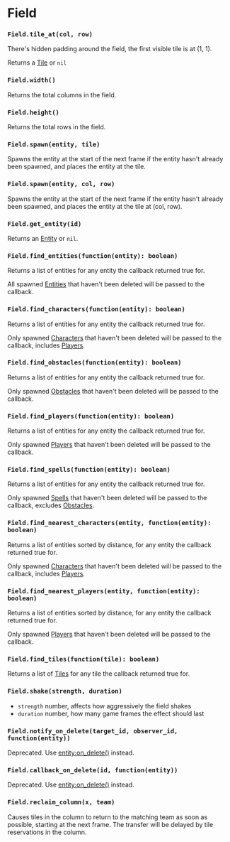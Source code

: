 # Field

### `Field.tile_at(col, row)`

There's hidden padding around the field, the first visible tile is at (1, 1).

Returns a [Tile](/client/lua-api/field-api/tile) or `nil`

### `Field.width()`

Returns the total columns in the field.

### `Field.height()`

Returns the total rows in the field.

### `Field.spawn(entity, tile)`

Spawns the entity at the start of the next frame if the entity hasn't already been spawned, and places the entity at the tile.

### `Field.spawn(entity, col, row)`

Spawns the entity at the start of the next frame if the entity hasn't already been spawned, and places the entity at the tile at (col, row).

### `Field.get_entity(id)`

Returns an [Entity](/client/lua-api/entity-api/entity) or `nil`.

### `Field.find_entities(function(entity): boolean)`

Returns a list of entities for any entity the callback returned true for.

All spawned [Entities](/client/lua-api/entity-api/entity) that haven't been deleted will be passed to the callback.

### `Field.find_characters(function(entity): boolean)`

Returns a list of entities for any entity the callback returned true for.

Only spawned [Characters](/client/lua-api/entity-api/character) that haven't been deleted will be passed to the callback, includes [Players](/client/lua-api/entity-api/player).

### `Field.find_obstacles(function(entity): boolean)`

Returns a list of entities for any entity the callback returned true for.

Only spawned [Obstacles](/client/lua-api/entity-api/obstacle) that haven't been deleted will be passed to the callback.

### `Field.find_players(function(entity): boolean)`

Returns a list of entities for any entity the callback returned true for.

Only spawned [Players](/client/lua-api/entity-api/player) that haven't been deleted will be passed to the callback.

### `Field.find_spells(function(entity): boolean)`

Returns a list of entities for any entity the callback returned true for.

Only spawned [Spells](/client/lua-api/entity-api/spell) that haven't been deleted will be passed to the callback, excludes [Obstacles](/client/lua-api/entity-api/obstacle).

### `Field.find_nearest_characters(entity, function(entity): boolean)`

Returns a list of entities sorted by distance, for any entity the callback returned true for.

Only spawned [Characters](/client/lua-api/entity-api/character) that haven't been deleted will be passed to the callback, includes [Players](/client/lua-api/entity-api/player).

### `Field.find_nearest_players(entity, function(entity): boolean)`

Returns a list of entities sorted by distance, for any entity the callback returned true for.

Only spawned [Players](/client/lua-api/entity-api/player) that haven't been deleted will be passed to the callback.

### `Field.find_tiles(function(tile): boolean)`

Returns a list of [Tiles](/client/lua-api/field-api/tile) for any tile the callback returned true for.

### `Field.shake(strength, duration)`

- `strength` number, affects how aggressively the field shakes
- `duration` number, how many game frames the effect should last

### `Field.notify_on_delete(target_id, observer_id, function(entity))`

Deprecated. Use [entity:on_delete()](/client/lua-api/entity-api/entity#entityon_deletefunctionentity) instead.

### `Field.callback_on_delete(id, function(entity))`

Deprecated. Use [entity:on_delete()](/client/lua-api/entity-api/entity#entityon_deletefunctionentity) instead.

### `Field.reclaim_column(x, team)`

Causes tiles in the column to return to the matching team as soon as possible, starting at the next frame. The transfer will be delayed by tile reservations in the column.
